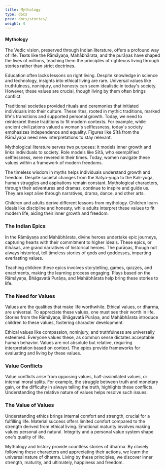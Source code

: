 ```yaml
---
title: Mythology
type: docs
prev: docs/stories/
weight: 4
---
```

#### Mythology

The Vedic vision, preserved through Indian literature, offers a profound way of life. Texts like the Rāmāyaṇa, Mahābhārata, and the purāṇas have shaped the lives of millions, teaching them the principles of righteous living through stories rather than strict doctrines.

Education often lacks lessons on right living. Despite knowledge in science and technology, insights into ethical living are rare. Universal values like truthfulness, noninjury, and honesty can seem idealistic in today's society. However, these values are crucial, though living by them often brings conflict.

Traditional societies provided rituals and ceremonies that initiated individuals into their culture. These rites, rooted in mythic traditions, marked life's transitions and supported personal growth. Today, we need to reinterpret these traditions to fit modern contexts. For example, while ancient civilizations valued a woman's selflessness, today's society emphasizes independence and equality. Figures like Sītā from the Rāmāyaṇa need new interpretations to stay relevant.

Mythological literature serves two purposes: it models inner growth and links individuals to society. Role models like Sītā, who exemplified selflessness, were revered in their times. Today, women navigate these values within a framework of modern freedoms.

The timeless wisdom in myths helps individuals understand growth and freedom. Despite societal changes from the Satya-yuga to the Kali-yuga, human struggles and aspirations remain constant. Mythological characters, through their adventures and dramas, continue to inspire and guide us. They are kept alive through narratives, drama, dance, and other arts.

Children and adults derive different lessons from mythology. Children learn ideals like discipline and honesty, while adults interpret these values to fit modern life, aiding their inner growth and freedom.

### The Indian Epics

In the Rāmāyaṇa and Mahābhārata, divine heroes undertake epic journeys, capturing hearts with their commitment to higher ideals. These epics, or itihāsas, are grand narratives of historical heroes. The purāṇas, though not always historical, tell timeless stories of gods and goddesses, imparting everlasting values.

Teaching children these epics involves storytelling, games, quizzes, and enactments, making the learning process engaging. Plays based on the Rāmāyaṇa, Bhāgavatā Purāṇa, and Mahābhārata help bring these stories to life.

### The Need for Values

Values are the qualities that make life worthwhile. Ethical values, or dharma, are universal. To appreciate these values, one must see their worth in life. Stories from the Rāmāyaṇa, Bhāgavatā Purāṇa, and Mahābhārata introduce children to these values, fostering character development.

Ethical values like compassion, noninjury, and truthfulness are universally esteemed. Everyone values these, as common sense dictates acceptable human behavior. Values are not absolute but relative, requiring interpretation based on context. The epics provide frameworks for evaluating and living by these values.

### Value Conflicts

Value conflicts arise from opposing values, half-assimilated values, or internal moral splits. For example, the struggle between truth and monetary gain, or the difficulty in always telling the truth, highlights these conflicts. Understanding the relative nature of values helps resolve such issues.

### The Value of Values

Understanding ethics brings internal comfort and strength, crucial for a fulfilling life. Material success offers limited comfort compared to the strength derived from ethical living. Emotional maturity involves making values personal and natural. Integrity and a personal value system shape one's quality of life.

Mythology and history provide countless stories of dharma. By closely following these characters and appreciating their actions, we learn the universal nature of dharma. Living by these principles, we discover inner strength, maturity, and ultimately, happiness and freedom.